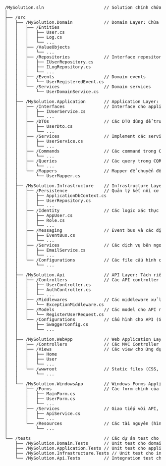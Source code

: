 <pre>
/MySolution.sln                       // Solution chính chứa tất cả các project
│
├── /src
│   ├── /MySolution.Domain            // Domain Layer: Chứa các entity và logic nghiệp vụ
│   │   ├── /Entities
│   │   │   ├── User.cs
│   │   │   ├── Log.cs
│   │   │   └── ...
│   │   ├── /ValueObjects
│   │   │   └── ...
│   │   ├── /Repositories             // Interface repository
│   │   │   ├── IUserRepository.cs
│   │   │   ├── ILogRepository.cs
│   │   │   └── ...
│   │   ├── /Events                   // Domain events
│   │   │   └── UserRegisteredEvent.cs
│   │   └── /Services                 // Domain services
│   │       └── UserDomainService.cs
│   │
│   ├── /MySolution.Application       // Application Layer: Chứa các service và logic ứng dụng
│   │   ├── /Interfaces               // Interface cho application service
│   │   │   ├── IUserService.cs
│   │   │   └── ...
│   │   ├── /DTOs                     // Các DTO dùng để truyền dữ liệu
│   │   │   ├── UserDto.cs
│   │   │   └── ...
│   │   ├── /Services                 // Implement các service của ứng dụng
│   │   │   ├── UserService.cs
│   │   │   └── ...
│   │   ├── /Commands                 // Các command trong CQRS
│   │   │   └── ...
│   │   ├── /Queries                  // Các query trong CQRS
│   │   │   └── ...
│   │   └── /Mappers                  // Mapper để chuyển đổi giữa entity và DTO
│   │       └── UserMapper.cs
│   │
│   ├── /MySolution.Infrastructure    // Infrastructure Layer: Kết nối với cơ sở dữ liệu, các dịch vụ bên ngoài
│   │   ├── /Persistence              // Quản lý kết nối cơ sở dữ liệu
│   │   │   ├── ApplicationDbContext.cs
│   │   │   ├── UserRepository.cs
│   │   │   └── ...
│   │   ├── /Identity                 // Các logic xác thực và phân quyền
│   │   │   ├── AppUser.cs
│   │   │   ├── Role.cs
│   │   │   └── ...
│   │   ├── /Messaging                // Event bus và các dịch vụ messaging khác
│   │   │   ├── EventBus.cs
│   │   │   └── ...
│   │   ├── /Services                 // Các dịch vụ bên ngoài như email, push notification
│   │   │   ├── EmailService.cs
│   │   │   └── ...
│   │   └── /Configurations           // Các file cấu hình của infrastructure
│   │       └── ...
│   │
│   ├── /MySolution.Api               // API Layer: Tách riêng, cung cấp endpoint cho web hoặc các ứng dụng khác
│   │   ├── /Controllers              // Các API controller
│   │   │   ├── UserController.cs
│   │   │   ├── AuthController.cs
│   │   │   └── ...
│   │   ├── /Middlewares              // Các middleware xử lý request
│   │   │   └── ExceptionMiddleware.cs
│   │   ├── /Models                   // Các model cho API request/response
│   │   │   └── RegisterUserRequest.cs
│   │   └── /Configurations           // Cấu hình cho API (Swagger, versioning, etc.)
│   │       ├── SwaggerConfig.cs
│   │       └── ...
│   │
│   ├── /MySolution.WebApp            // Web Application Layer: Giao diện người dùng cho ứng dụng web
│   │   ├── /Controllers              // Các MVC Controller cho trang web (nếu có)
│   │   ├── /Views                    // Các view cho ứng dụng web
│   │   │   ├── Home
│   │   │   ├── User
│   │   │   └── ...
│   │   └── /wwwroot                  // Static files (CSS, JS, Images)
│   │       └── ...
│   │
│   └── /MySolution.WindowsApp        // Windows Forms Application Layer: Ứng dụng dành cho Windows
│       ├── /Forms                    // Các form chính của ứng dụng
│       │   ├── MainForm.cs
│       │   ├── UserForm.cs
│       │   └── ...
│       ├── /Services                 // Giao tiếp với API, xử lý nghiệp vụ trên Windows app
│       │   ├── ApiService.cs
│       │   └── ...
│       └── /Resources                // Các tài nguyên (hình ảnh, file, etc.) cho Windows app
│           └── ...
│
└── /tests                            // Các dự án test cho từng layer
    ├── /MySolution.Domain.Tests      // Unit test cho domain layer
    ├── /MySolution.Application.Tests // Unit test cho application layer
    ├── /MySolution.Infrastructure.Tests // Unit test cho infrastructure layer
    └── /MySolution.Api.Tests         // Integration test cho API layer

</pre>
